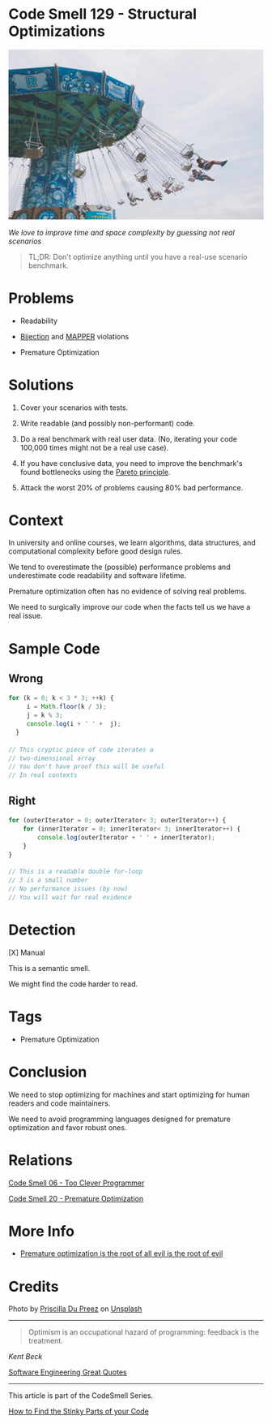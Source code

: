 # Code Smell 129 - Structural Optimizations

![Code Smell 129 - Structural Optimizations](Code%20Smell%20129%20-%20Structural%20Optimizations.jpg)

*We love to improve time and space complexity by guessing not real scenarios*

> TL;DR: Don't optimize anything until you have a real-use scenario benchmark.

# Problems

- Readability

- [Bijection](https://github.com/mcsee/Software-Design-Articles/tree/main/Articles/Theory/The%20One%20and%20Only%20Software%20Design%20Principle/readme.md) and [MAPPER](https://github.com/mcsee/Software-Design-Articles/tree/main/Articles/Theory/What%20is%20(wrong%20with)%20software/readme.md) violations

- Premature Optimization

# Solutions

1. Cover your scenarios with tests.

2. Write readable (and possibly non-performant) code.

3. Do a real benchmark with real user data. (No, iterating your code 100,000 times might not be a real use case).

4. If you have conclusive data, you need to improve the benchmark's found bottlenecks using the [Pareto principle](https://en.wikipedia.org/wiki/Pareto_principle).

5. Attack the worst 20% of problems causing 80% bad performance.

# Context

In university and online courses, we learn algorithms, data structures, and computational complexity before good design rules.

We tend to overestimate the (possible) performance problems and underestimate code readability and software lifetime.

Premature optimization often has no evidence of solving real problems.

We need to surgically improve our code when the facts tell us we have a real issue.

# Sample Code

## Wrong

[Gist Url]: # (https://gist.github.com/mcsee/b8d538891f3b1cf508e984399af004b0)

```javascript
for (k = 0; k < 3 * 3; ++k) {
     i = Math.floor(k / 3);
     j = k % 3;
     console.log(i + ' ' +  j);
  }
 
// This cryptic piece of code iterates a
// two-dimensional array
// You don't have proof this will be useful
// In real contexts
```

## Right

[Gist Url]: # (https://gist.github.com/mcsee/b68e67c449b7d0a5b13f69381f02e8e4)

```javascript
for (outerIterator = 0; outerIterator< 3; outerIterator++) {
    for (innerIterator = 0; innerIterator< 3; innerIterator++) {
        console.log(outerIterator + ' ' + innerIterator);
    }
}

// This is a readable double for-loop
// 3 is a small number
// No performance issues (by now)
// You will wait for real evidence
```

# Detection

[X] Manual

This is a semantic smell. 

We might find the code harder to read.

# Tags

- Premature Optimization

# Conclusion

We need to stop optimizing for machines and start optimizing for human readers and code maintainers.

We need to avoid programming languages designed for premature optimization and favor robust ones.

# Relations

[Code Smell 06 - Too Clever Programmer](https://github.com/mcsee/Software-Design-Articles/tree/main/Articles/Code%20Smells/Code%20Smell%2006%20-%20Too%20Clever%20Programmer/readme.md)

[Code Smell 20 - Premature Optimization](https://github.com/mcsee/Software-Design-Articles/tree/main/Articles/Code%20Smells/Code%20Smell%2020%20-%20Premature%20Optimization/readme.md)

# More Info

- [Premature optimization is the root of all evil is the root of evil](https://okaleniuk.medium.com/premature-optimization-is-the-root-of-all-evil-is-the-root-of-evil-a8ab8056c6b)

# Credits

Photo by [Priscilla Du Preez](https://unsplash.com/@priscilladupreez) on [Unsplash](https://unsplash.com/s/photos/fast)
  
* * *

> Optimism is an occupational hazard of programming: feedback is the treatment.

_Kent Beck_
 
[Software Engineering Great Quotes](https://github.com/mcsee/Software-Design-Articles/tree/main/Articles/Quotes/Software%20Engineering%20Great%20Quotes/readme.md)

* * *

This article is part of the CodeSmell Series.

[How to Find the Stinky Parts of your Code](https://github.com/mcsee/Software-Design-Articles/tree/main/Articles/Code%20Smells/How%20to%20Find%20the%20Stinky%20parts%20of%20your%20Code/readme.md)